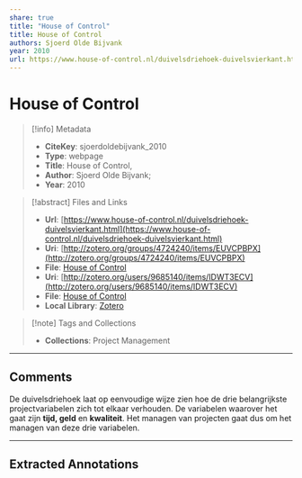 ```yaml
---
share: true
title: "House of Control"
title: House of Control
authors: Sjoerd Olde Bijvank
year: 2010 
url: https://www.house-of-control.nl/duivelsdriehoek-duivelsvierkant.html
---
```


# House of Control

> [!info] Metadata
> - **CiteKey**: sjoerdoldebijvank_2010
> - **Type**: webpage
> - **Title**: House of Control, 
> - **Author**: Sjoerd Olde Bijvank;  
> - **Year**: 2010 

> [!abstract] Files and Links
> - **Url**: [https://www.house-of-control.nl/duivelsdriehoek-duivelsvierkant.html](https://www.house-of-control.nl/duivelsdriehoek-duivelsvierkant.html)
> - **Uri**: [http://zotero.org/groups/4724240/items/EUVCPBPX](http://zotero.org/groups/4724240/items/EUVCPBPX)
> - **File**: [House of Control](file:///Users/jan/Zotero/storage/TJGWJC7F/duivelsdriehoek-duivelsvierkant.html)
> - **Uri**: [http://zotero.org/users/9685140/items/IDWT3ECV](http://zotero.org/users/9685140/items/IDWT3ECV)
> - **File**: [House of Control](file://C:%5CUsers%5C20003936%5CZotero%5Cstorage%5C2V562RXL%5Cduivelsdriehoek-duivelsvierkant.html)
> - **Local Library**: [Zotero]((zotero://select/library/items/IDWT3ECV))

> [!note] Tags and Collections
> - **Collections**: Project Management

----

## Comments
De duivelsdriehoek laat op eenvoudige wijze zien hoe de drie belangrijkste projectvariabelen zich tot elkaar verhouden. De variabelen waarover het gaat zijn **tijd, geld** en **kwaliteit**. Het managen van projecten gaat dus om het managen van deze drie variabelen.


----

## Extracted Annotations

